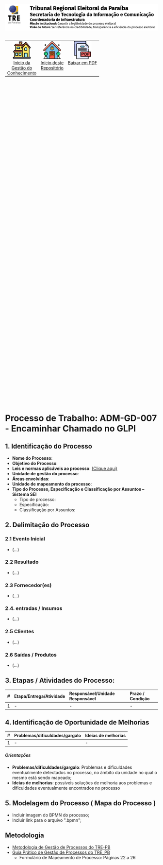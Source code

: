 ![center](../figuras/tre-pb-cabecalo-padrao-stic-coinf-seinf.png)

<table align="right" border="0">
  <tr>
    <td align="center" valign="top">
      <a href="https://github.com/dnlclaudino/gestao-do-conhecimento#readme">
        <img src="https://github.com/dnlclaudino/imagens/blob/master/icones/icone-casa3.png?raw=true" heigh="60" width="60"><br>Início da <br>Gestão do <br>Conhecimento
      </a>
    </td>
    <td align="center" valign="top">
      <a href="https://github.com/dnlclaudino/tre-pb-seinf-proc-trab-adm#readme">
        <img src="https://github.com/dnlclaudino/imagens/blob/master/icones/icone-casa2.png?raw=true" heigh="60" width="60"><br>Início deste <br>Repositório
      </a>
    </td>
    <td align="center" valign="top">
      <a href="https://github.com/dnlclaudino/tre-pb-seinf-proc-trab-adm#readme">
        <img src="https://github.com/dnlclaudino/imagens/blob/master/icones-aplicativos/pdf/pdf.png?raw=true" heigh="60" width="60"><br>Baixar em PDF
      </a>
    </td>
  </tr>
</table><br><br><br><br><br>

```mermaid
flowchart LR;

%% Elementos
  PTADM-GD-007["TADM-GD-007 - Encaminhar Chamado no GLPI"]

%% Subgraphs
subgraph "1 - Macroprocesso de Suporte"
 subgraph "2 - Gestão de Infraestrutura e Serviços de TIC"
   subgraph "3 - (9.2.6) Gestão de Incidentes e Requisições de Serviços"
     subgraph "4 - Gestão de Demandas"
       PTADM-GD-007
     end  
   end
 end
end

```

<br><br>

# Processo de Trabalho: ADM-GD-007 - Encaminhar Chamado no GLPI

## 1. Identificação do Processo

- **Nome do Processo**:
- **Objetivo do Processo**:
- **Leis e normas aplicáveis ao processo**: [(Clique aqui)](https://github.com/dnlclaudino/tre-pb-seinf-proc-trab-adm/blob/main/gestao-de-demandas/README.md#normas-relacionadas-com-a-gest%C3%A3o-de-demandas)
- **Unidade de gestão do processo**:
- **Áreas envolvidas**:
- **Unidade de mapeamento do processo**:
- **Tipo do Processo, Especificação e Classificação por Assuntos – Sistema SEI**
  - Tipo de processo:
  - Especificação:
  - Classificação por Assuntos:

## 2. Delimitação do Processo

### 2.1 Evento Inicial

- (...)

### 2.2 Resultado

- (...)

### 2.3 Fornecedor(es)

- (...)

### 2.4. entradas / Insumos

- (...)

### 2.5 Clientes

- (...)

### 2.6 Saídas / Produtos

- (...)

## 3. Etapas / Atividades do Processo:

|#|Etapa/Entrega/Atividade|Responsável/Unidade Responsável|Prazo / Condição|
|:---:|:---|:---|:---|
|1|-|-|-

## 4. Identificação de Oportunidade de Melhorias

|#|Problemas/dificuldades/gargalo|Ideias de melhorias|
|:---:|:---|:---|
|1|-|-|

##### Orientações

- **Problemas/dificuldades/gargalo**: Problemas e dificuldades eventualmente detectados no processo, no âmbito da
unidade no qual o mesmo está sendo mapeado;
- **Ideias de melhorias**: possíveis soluções de melhoria aos problemas e dificuldades eventualmente
encontrados no processo

## 5. Modelagem do Processo ( Mapa do Processo )

- Incluir imagem do BPMN do processo;
- Incluir link para o arquivo ".bpmn";

## Metodologia

- [Metodologia de Gestão de Processos do TRE-PB](https://www.tre-pb.jus.br/++theme++justica_eleitoral/pdfjs/web/viewer.html?file=https://www.tre-pb.jus.br/transparencia-e-prestacao-de-contas/planejamento-e-gestao/gestao-de-processos/arquivos/trepb-metodologia-de-gestao-de-processos/@@download/file/trepb-metodologia-de-gestao-de-processos.pdf)
- [Guia Prático de Gestão de Processos do TRE_PB](https://www.tre-pb.jus.br/++theme++justica_eleitoral/pdfjs/web/viewer.html?file=https://www.tre-pb.jus.br/transparencia-e-prestacao-de-contas/planejamento-e-gestao/gestao-de-processos/arquivos/trepb-guia-pratico-de-gestao-de-processos/@@download/file/trepb-guia-pratico-de-gestao-de-processos.pdf)
  - Formulário de Mapeamento de Processo: Páginas 22 a 26
